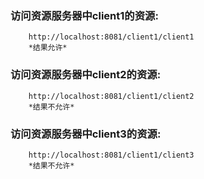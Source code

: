 

### 访问资源服务器中client1的资源: 
        http://localhost:8081/client1/client1
        *结果允许*
### 访问资源服务器中client2的资源: 
        http://localhost:8081/client1/client2 
        *结果不允许*
### 访问资源服务器中client3的资源: 
        http://localhost:8081/client1/client3 
        *结果不允许*
